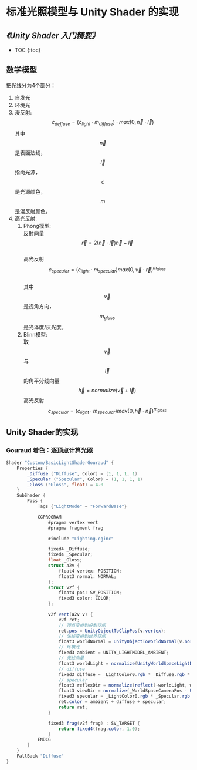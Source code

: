 # 标准光照模型与 Unity Shader 的实现

## *《Unity Shader 入门精要》*

* TOC
{:toc}

## 数学模型

把光线分为4个部分：

1. 自发光
2. 环境光
3. 漫反射:
  $$c_{deffuse} = (c_{light}\cdot m_{diffuse})\cdot max(0, \vec n \cdot \vec l)$$
  其中 $$\vec n$$ 是表面法线，$$\vec l$$ 指向光源，$$c$$是光源颜色，$$m$$是漫反射颜色。
4. 高光反射:
    1. Phong模型:  
    反射向量  
    $$\vec r=2(\vec n \cdot \vec l)\vec n - \vec l$$  
    高光反射 $$c_{specular}=(c_{light}\cdot m_{specular})max(0, \vec v \cdot \vec r)^{m_{gloss}}$$  
    其中$$\vec v$$是视角方向，$$m_{gloss}$$是光泽度/反光度。
    2. Blinn模型:  
    取$$\vec v$$与 $$\vec l$$ 的角平分线向量
    $$\vec h=normalize(\vec v + \vec l)$$
    高光反射$$c_{specular}=(c_{light}\cdot m_{specular})max(0, \vec h \cdot \vec n)^{m_{gloss}}$$  

## Unity Shader的实现

### Gouraud 着色：逐顶点计算光照

```c#
Shader "Custom/BasicLightShaderGouraud" {
    Properties {
        _Diffuse ("Diffuse", Color) = (1, 1, 1, 1)
        _Specular ("Specular", Color) = (1, 1, 1, 1)
        _Gloss ("Gloss", float) = 4.0
    }
    SubShader {
        Pass {
            Tags {"LightMode" = "ForwardBase"}

            CGPROGRAM
                #pragma vertex vert
                #pragma fragment frag

                #include "Lighting.cginc"

                fixed4 _Diffuse;
                fixed4 _Specular;
                float _Gloss;
                struct a2v {
                    float4 vertex: POSITION;
                    float3 normal: NORMAL;
                };
                struct v2f {
                    float4 pos: SV_POSITION;
                    fixed3 color: COLOR;
                };

                v2f vert(a2v v) {
                    v2f ret;
                    // 顶点变换到投影空间  
                    ret.pos = UnityObjectToClipPos(v.vertex);
                    // 法线变换到世界空间  
                    float3 worldNormal = UnityObjectToWorldNormal(v.normal);
                    // 环境光  
                    fixed3 ambient = UNITY_LIGHTMODEL_AMBIENT;
                    // 光线向量  
                    float3 worldLight = normalize(UnityWorldSpaceLightDir(v.vertex));
                    // diffuse  
                    fixed3 diffuse = _LightColor0.rgb * _Diffuse.rgb * saturate(dot(worldNormal, worldLight));
                    // specular  
                    float3 reflexDir = normalize(reflect(-worldLight, worldNormal));
                    float3 viewDir = normalize(_WorldSpaceCameraPos - UnityObjectToWorldDir(v.vertex.xyz)).xyz;
                    fixed3 specular = _LightColor0.rgb * _Specular.rgb * pow(saturate(dot(reflexDir, viewDir)), _Gloss);
                    ret.color = ambient + diffuse + specular;
                    return ret;
                }

                fixed3 frag(v2f frag) : SV_TARGET {
                    return fixed4(frag.color, 1.0);
                }
            ENDCG
        }
    }
    FallBack "Diffuse"
}
```